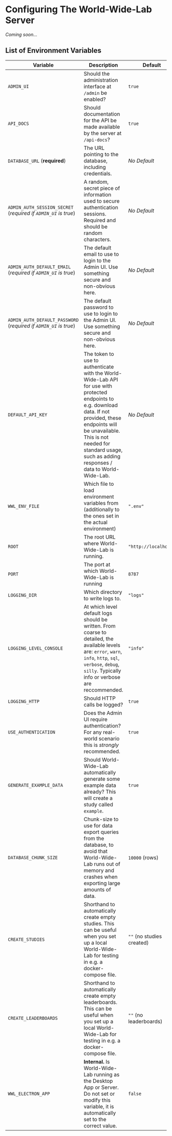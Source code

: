 # Configuring The World-Wide-Lab Server

_Coming soon..._

## List of Environment Variables

| Variable                                                         | Description                                                                                                                                                                                                                                                          | Default                   |
| ---------------------------------------------------------------- | -------------------------------------------------------------------------------------------------------------------------------------------------------------------------------------------------------------------------------------------------------------------- | ------------------------- |
| `ADMIN_UI`                                                       | Should the administration interface at `/admin` be enabled?                                                                                                                                                                                                          | `true`                    |
| `API_DOCS`                                                       | Should documentation for the API be made available by the server at `/api-docs`?                                                                                                                                                                                     | `true`                    |
| `DATABASE_URL` (**required**)                                    | The URL pointing to the database, including credentials.                                                                                                                                                                                                             | _No Default_              |
| `ADMIN_AUTH_SESSION_SECRET` (_required if `ADMIN_UI` is true_)   | A random, secret piece of information used to secure authentication sessions. Required and should be random characters.                                                                                                                                              | _No Default_              |
| `ADMIN_AUTH_DEFAULT_EMAIL` (_required if `ADMIN_UI` is true_)    | The default email to use to login to the Admin UI. Use something secure and non-obvious here.                                                                                                                                                                        | _No Default_              |
| `ADMIN_AUTH_DEFAULT_PASSWORD` (_required if `ADMIN_UI` is true_) | The default password to use to login to the Admin UI. Use something secure and non-obvious here.                                                                                                                                                                     | _No Default_              |
| `DEFAULT_API_KEY`                                                | The token to use to authenticate with the World-Wide-Lab API for use with protected endpoints to e.g. download data. If not provided, these endpoints will be unavailable. This is not needed for standard usage, such as adding responses / data to World-Wide-Lab. | _No Default_              |
| `WWL_ENV_FILE`                                                   | Which file to load environment variables from (additionally to the ones set in the actual environment)                                                                                                                                                               | `".env"`                  |
| `ROOT`                                                           | The root URL where World-Wide-Lab is running.                                                                                                                                                                                                                        | `"http://localhost"`      |
| `PORT`                                                           | The port at which World-Wide-Lab is running                                                                                                                                                                                                                          | `8787`                    |
| `LOGGING_DIR`                                                    | Which directory to write logs to.                                                                                                                                                                                                                                    | `"logs"`                  |
| `LOGGING_LEVEL_CONSOLE`                                          | At which level default logs should be written. From coarse to detailed, the available levels are: `error`, `warn`, `info`, `http`, `sql`, `verbose`, `debug`, `silly`. Typically info or verbose are reccommended.                                                   | `"info"`                  |
| `LOGGING_HTTP`                                                   | Should HTTP calls be logged?                                                                                                                                                                                                                                         | `true`                    |
| `USE_AUTHENTICATION`                                             | Does the Admin UI require authentication? For any real-world scenario this is _strongly_ recommended.                                                                                                                                                                | `true`                    |
| `GENERATE_EXAMPLE_DATA`                                          | Should World-Wide-Lab automatically generate some example data already? This will create a study called `example`.                                                                                                                                                   | `true`                    |
| `DATABASE_CHUNK_SIZE`                                            | Chunk-size to use for data export queries from the database, to avoid that World-Wide-Lab runs out of memory and crashes when exporting large amounts of data.                                                                                                       | `10000` (rows)            |
| `CREATE_STUDIES`                                                 | Shorthand to automatically create empty studies. This can be useful when you set up a local World-Wide-Lab for testing in e.g. a docker-compose file.                                                                                                                | `""` (no studies created) |
| `CREATE_LEADERBOARDS`                                            | Shorthand to automatically create empty leaderboards. This can be useful when you set up a local World-Wide-Lab for testing in e.g. a docker-compose file.                                                                                                           | `""` (no leaderboards)    |
| `WWL_ELECTRON_APP`                                               | **Internal.** Is World-Wide-Lab running as the Desktop App or Server. Do not set or modify this variable, it is automatically set to the correct value.                                                                                                              | `false`                   |
